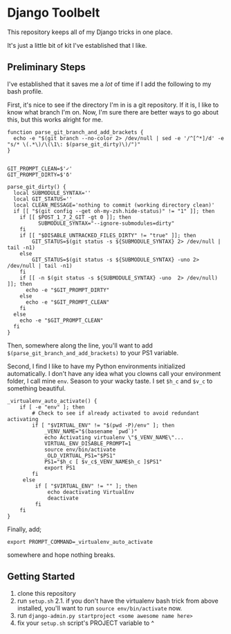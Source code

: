 # Django Toolbelt

This repository keeps all of my Django tricks in one place.

It's just a little bit of kit I've established that I like.

## Preliminary Steps

I've established that it saves me a *lot* of time if I add the following to my
bash profile.

First, it's nice to see if the directory I'm in is a git repository. If it is,
I like to know what branch I'm on. Now, I'm sure there are better ways to go 
about this, but this works alright for me.

    function parse_git_branch_and_add_brackets {
      echo -e "$(git branch --no-color 2> /dev/null | sed -e '/^[^*]/d' -e "s/* \(.*\)/\(\1\: $(parse_git_dirty)\)/")"
    }


    GIT_PROMPT_CLEAN=$'✓'
    GIT_PROMPT_DIRTY=$'δ'

    parse_git_dirty() {
      local SUBMODULE_SYNTAX=''
      local GIT_STATUS=''
      local CLEAN_MESSAGE='nothing to commit (working directory clean)'
      if [[ "$(git config --get oh-my-zsh.hide-status)" != "1" ]]; then
        if [[ $POST_1_7_2_GIT -gt 0 ]]; then
              SUBMODULE_SYNTAX="--ignore-submodules=dirty"
        fi
        if [[ "$DISABLE_UNTRACKED_FILES_DIRTY" != "true" ]]; then
            GIT_STATUS=$(git status -s ${SUBMODULE_SYNTAX} 2> /dev/null | tail -n1)
        else
            GIT_STATUS=$(git status -s ${SUBMODULE_SYNTAX} -uno 2> /dev/null | tail -n1)
        fi
        if [[ -n $(git status -s ${SUBMODULE_SYNTAX} -uno  2> /dev/null) ]]; then
          echo -e "$GIT_PROMPT_DIRTY"
        else
          echo -e "$GIT_PROMPT_CLEAN"
        fi
      else
        echo -e "$GIT_PROMPT_CLEAN"
      fi
    }


Then, somewhere along the line, you'll want to add 
`$(parse_git_branch_and_add_brackets)` to your PS1 variable.

Second, I find I like to have my Python environments initialized automatically.
I don't have any idea what you clowns call your environment folder, I call mine
`env`. Season to your wacky taste. I set `$h_c` and `$v_c` to something
beautiful.

    _virtualenv_auto_activate() {
        if [ -e "env" ]; then
            # Check to see if already activated to avoid redundant activating
            if [ "$VIRTUAL_ENV" != "$(pwd -P)/env" ]; then
                _VENV_NAME="$(basename `pwd`)"
                echo Activating virtualenv \"$_VENV_NAME\"...
                VIRTUAL_ENV_DISABLE_PROMPT=1
                source env/bin/activate
                _OLD_VIRTUAL_PS1="$PS1"
                PS1="$h_c [ $v_c$_VENV_NAME$h_c ]$PS1"
                export PS1
            fi
         else
             if [ "$VIRTUAL_ENV" != "" ]; then
                 echo deactivating VirtualEnv
                 deactivate
             fi
        fi
    }

Finally, add;

    export PROMPT_COMMAND=_virtualenv_auto_activate

somewhere and hope nothing breaks.

## Getting Started

1. clone this repository
2. run `setup.sh`
    2.1. if you don't have the virtualenv bash trick from above installed, you'll
    want to run `source env/bin/activate` now.
3. run `django-admin.py startproject <some awesome name here>`
4. fix your `setup.sh` script's PROJECT variable to ^
